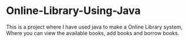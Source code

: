 # Online-Library-Using-Java
This is a project where I have used java to make a Online Library system, Where you can view the available books, add books and borrow books.
